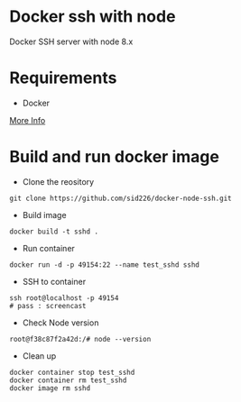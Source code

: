 
# Docker ssh with node
Docker SSH server with node 8.x

# Requirements
* Docker

[More Info](https://docs.docker.com/) 

# Build and run docker image 

* Clone the reository
```
git clone https://github.com/sid226/docker-node-ssh.git
```
* Build image
```
docker build -t sshd .
```

* Run container
```
docker run -d -p 49154:22 --name test_sshd sshd
```

* SSH to container
```
ssh root@localhost -p 49154
# pass : screencast
```
* Check Node version
```
root@f38c87f2a42d:/# node --version
```


* Clean up
```
docker container stop test_sshd
docker container rm test_sshd
docker image rm sshd
```


